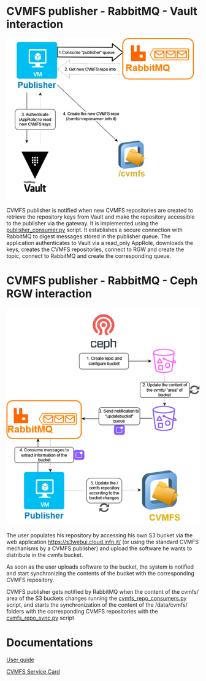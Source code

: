 

# CVMFS publisher - RabbitMQ - Vault interaction

![ScreenShot](images/Publisher-vault-interaction.png)

CVMFS publisher is notified when new CVMFS repositories are created to retrieve the repository keys from Vault and make the repository accessible to the publisher via the gateway.
It is implemented using the [publisher_consumer.py](https://baltig.infn.it/infn-cloud/wp6/cvmfs-publisher/-/blob/main/scripts/publisher_consumer.py?ref_type=heads) script. 
It establishes a secure connection with RabbitMQ to digest messages stored in the publisher queue.
The application authenticates to Vault via a read_only AppRole, downloads the keys, creates the CVMFS repositories, connect to RGW and create the topic, connect to RabbitMQ and create the corresponding queue. 



# CVMFS publisher - RabbitMQ - Ceph RGW interaction

![ScreenShot](images/Cephrwg-rabbitmq-publisher.png)


The user populates his repository by accessing his own S3 bucket via the web application https://s3webui.cloud.infn.it/ (or using the standard CVMFS mechanisms by a CVMFS publisher) and upload the software he wants to distribute in the cvmfs bucket. 

As soon as the user uploads software to the bucket, the system is notified and start synchronizing the contents of the bucket with the corresponding CVMFS repository.

CVMFS publisher gets notified by RabbitMQ when the content of the cvmfs/ area of the S3 buckets changes running the [cvmfs_repo_consumers.py](https://baltig.infn.it/infn-cloud/wp6/cvmfs-publisher/-/blob/main/scripts/cvmfs_repo_consumers.py?ref_type=heads) script, and starts the synchronization of the content of the /data/cvmfs/<reponame> folders with the corresponding CVMFS repositories with the [cvmfs_repo_sync.py](https://baltig.infn.it/infn-cloud/wp6/cvmfs-publisher/-/blob/main/scripts/cvmfs_repo_sync.py?ref_type=heads) script 

# Documentations

[User guide](https://confluence.infn.it/display/INFNCLOUD/Software+Management+user+guide)

[CVMFS Service Card](https://confluence.infn.it/display/INFNCLOUD/CVMFS+Service+Card)